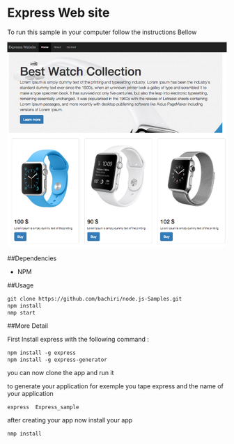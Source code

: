 # Express Web site
To  run this sample  in your computer follow the instructions Bellow

![](public/images/screen.jpg "Screenshot")

##Dependencies
* NPM

##Usage
```
git clone https://github.com/bachiri/node.js-Samples.git
npm install
nmp start
```

##More Detail

First Install express with the following command :
```
npm install -g express 
npm install -g express-generator 
```
you can now clone the app and run it 

to generate your application 
for exemple you tape express and the name of your application 
```
express  Express_sample
```
after creating your app now install your app  
```
nmp install 
```
